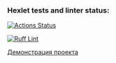 ### Hexlet tests and linter status:
[![Actions Status](https://github.com/godofwar007/python-project-83/actions/workflows/hexlet-check.yml/badge.svg)](https://github.com/godofwar007/python-project-83/actions)

[![Ruff Lint](https://github.com/godofwar007/python-project-83/actions/workflows/main.yml/badge.svg)](https://github.com/godofwar007/python-project-83/actions/workflows/main.yml)

[Демонстрация проекта](https://python-project-83-yne3.onrender.com)

